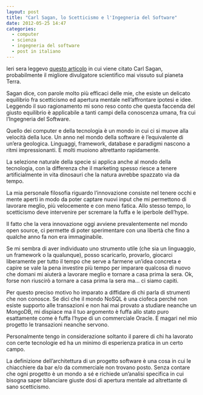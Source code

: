 ```yaml
---
layout: post
title: "Carl Sagan, lo Scetticismo e l'Ingegneria del Software"
date: 2012-05-25 14:47
categories:
  - computer
  - scienza
  - ingegneria del software
  - post in italiano
---
```

Ieri sera leggevo <a href="http://www.brainpickings.org/index.php/2012/05/23/carl-sagan-the-burden-of-skepticism/" title="Carl Sagan on Mastering the Vital Balance of Skepticism and Openness">questo articolo</a> in cui viene citato Carl Sagan, probabilmente il migliore divulgatore scientifico mai vissuto sul pianeta Terra.

Sagan dice, con parole molto più efficaci delle mie, che esiste un delicato equilibrio fra scetticismo ed apertura mentale nell’affrontare ipotesi e idee. Leggendo il suo ragionamento mi sono reso conto che questa faccenda del giusto equilibrio è applicabile a tanti campi della conoscenza umana, fra cui l’Ingegneria del Software.

<!-- more -->

Quello dei computer e della tecnologia è un mondo in cui ci si muove alla velocità della luce. Un anno nel mondo della software è l’equivalente di un’era geologica. Linguaggi, framework, database e paradigmi nascono a ritmi impressionanti. E molti muoiono altrettanto rapidamente.

La selezione naturale della specie si applica anche al mondo della tecnologia, con la differenza che il marketing spesso riesce a tenere artificialmente in vita dinosauri che la natura avrebbe spazzato via da tempo.

La mia personale filosofia riguardo l’innovazione consiste nel tenere occhi e mente aperti in modo da poter captare nuovi input che mi permettono di lavorare meglio, più velocemente e con meno fatica. Allo stesso tempo, lo scetticismo deve intervenire per scremare la fuffa e le iperbole dell’hype.

Il fatto che la vera innovazione oggi avviene prevalentemente nel mondo open source, ci permette di poter sperimentare con una libertà che fino a qualche anno fa non era immaginabile. 

Se mi sembra di aver individuato uno strumento utile (che sia un linguaggio, un framework o la qualunque), posso scaricarlo, provarlo, giocarci liberamente per tutto il tempo che serve a farmene un’idea concreta e capire se vale la pena investire più tempo per imparare qualcosa di nuovo che domani mi aiuterà a lavorare meglio e tornare a casa prima la sera. Ok, forse non riuscirò a tornare a casa prima la sera ma… ci siamo capiti.

Per questo preciso motivo ho imparato a diffidare di chi parla di strumenti che non conosce. Se dici che il mondo NoSQL è una ciofeca perché non esiste supporto alle transazioni e non hai mai provato a studiare neanche un MongoDB, mi dispiace ma il tuo argomento è fuffa allo stato puro esattamente come è fuffa l’hype di un commerciale Oracle. E magari nel mio progetto le transazioni neanche servono.

Personalmente tengo in considerazione soltanto il parere di chi ha lavorato con certe tecnologie ed ha un minimo di esperienza pratica in un certo campo.

La definizione dell’architettura di un progetto software è una cosa in cui le chiacchiere da bar e/o da commerciale non trovano posto. Senza contare che ogni progetto è un mondo a sé e richiede un’analisi specifica in cui bisogna saper bilanciare giuste dosi di apertura mentale ad altrettante di sano scetticismo.
